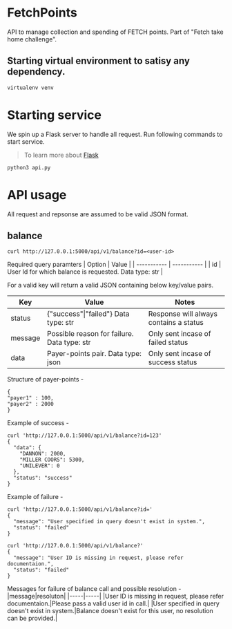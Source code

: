 # FetchPoints

API to manage collection and spending of FETCH points. Part of "Fetch take home challenge".


## Starting virtual environment to satisy any dependency. 
```
virtualenv venv
```

# Starting service

We spin up a Flask server to handle all request. Run following commands to start service. 
> To learn more about [Flask](https://flask.palletsprojects.com/en/1.1.x/quickstart/)
```
python3 api.py
```

# API usage

All request and repsonse are assumed to be valid JSON format. 

## balance
```
curl http://127.0.0.1:5000/api/v1/balance?id=<user-id>
```

Required query paramters
| Option      | Value |
| ----------- | ----------- |
| id      | User Id for which balance is requested. Data type: str       |

For a valid key  will return a valid JSON containing below key/value pairs.

| Key      | Value | Notes |
| ----------- | ----------- |----------- |
| status      | {"success"\|"failed"} Data type: str   | Response will always contains a status |
| message      | Possible reason for failure. Data type: str   | Only sent incase of failed status|
| data      |  Payer-points pair. Data type: json   | Only sent incase of success status|

Structure of payer-points -
```
{
"payer1" : 100,
"payer2" : 2000
}
```

Example of success -
```
curl 'http://127.0.0.1:5000/api/v1/balance?id=123'
{
  "data": {
    "DANNON": 2000, 
    "MILLER COORS": 5300, 
    "UNILEVER": 0
  }, 
  "status": "success"
}
```

Example of failure -
```
curl 'http://127.0.0.1:5000/api/v1/balance?id='
{
  "message": "User specified in query doesn't exist in system.", 
  "status": "failed"
}
 
curl 'http://127.0.0.1:5000/api/v1/balance?'
{
  "message": "User ID is missing in request, please refer documentaion.", 
  "status": "failed"
}
```
Messages for failure of balance call and possible resolution -
|message|resoluton|
|-----|-----|
|User ID is missing in request, please refer documentaion.|Please pass a valid user id in call.|
|User specified in query doesn't exist in system.|Balance doesn't exist for this user, no resolution can be provided.|

